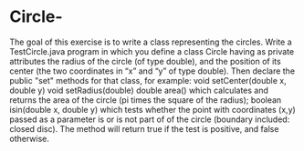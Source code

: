 # Circle-
The goal of this exercise is to write a class representing the circles.
Write a TestCircle.java program in which you define a class Circle having as private attributes the radius of the circle
(of type double), and the position of its center (the two coordinates in “x” and “y” of type double).
Then declare the public "set" methods for that class, for example:
void setCenter(double x, double y)
void setRadius(double)
double area() which calculates and returns the area of the circle (pi times the square of the radius);
boolean isin(double x, double y) which tests whether the point with coordinates (x,y) passed as a parameter is or is not part of
of the circle (boundary included: closed disc). The method will return true if the test is positive, and false otherwise.
